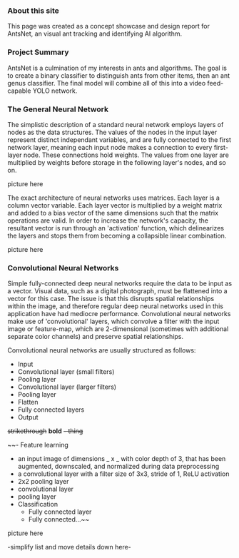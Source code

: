 [comment]: hi

### About this site

This page was created as a concept showcase and design report for AntsNet, an visual ant tracking and identifying AI algorithm.

### Project Summary

AntsNet is a culmination of my interests in ants and algorithms. The goal is to create a binary classifier to distinguish ants from other items, then an ant genus classifier. The final model will combine all of this into a video feed-capable YOLO network.

### The General Neural Network

The simplistic description of a standard neural network employs layers of nodes as the data structures. The values of the nodes in the input layer represent distinct independant variables, and are fully connected to the first network layer, meaning each input node makes a connection to every first-layer node. These connections hold weights. The values from one layer are multiplied by weights before storage in the following layer's nodes, and so on.

picture here

The exact architecture of neural networks uses matrices. Each layer is a column vector variable. Each layer vector is multiplied by a weight matrix and added to a bias vector of the same dimensions such that the matrix operations are valid. In order to increase the network's capacity, the resultant vector is run through an 'activation' function, which delinearizes the layers and stops them from becoming a collapsible linear combination.

picture here

### Convolutional Neural Networks

Simple fully-connected deep neural networks require the data to be input as a vector. Visual data, such as a digital photograph, must be flattened into a vector for this case. The issue is that this disrupts spatial relationships within the image, and therefore regular deep neural networks used in this application have had mediocre performance. Convolutional neural networks make use of 'convolutional' layers, which convolve a filter with the input image or feature-map, which are 2-dimensional (sometimes with additional separate color channels) and preserve spatial relationships.

Convolutional neural networks are usually structured as follows:

- Input
- Convolutional layer (small filters)
- Pooling layer
- Convolutional layer (larger filters)
- Pooling layer
- Flatten
- Fully connected layers
- Output

~~strikethrough~~
**bold**
~~- thing~~

~~- Feature learning
  - an input image of dimensions _ x _ with color depth of 3, that has been augmented, downscaled, and normalized during data preprocessing
  - a convolutional layer with a filter size of 3x3, stride of 1, ReLU activation
  - 2x2 pooling layer
  - convolutional layer
  - pooling layer
- Classification
  - Fully connected layer
  - Fully connected...~~

picture here

-simplify list and move details down here-
